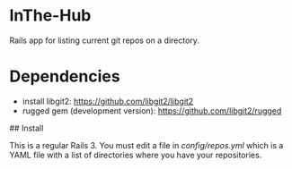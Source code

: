 InThe-Hub
=========

Rails app for listing current git repos on a directory.

# Dependencies

* install libgit2: https://github.com/libgit2/libgit2
* rugged gem (development version): https://github.com/libgit2/rugged

## Install

This is a regular Rails 3. You must edit a file in _config/repos.yml_ which is a YAML file with a list of directories where you have your repositories.